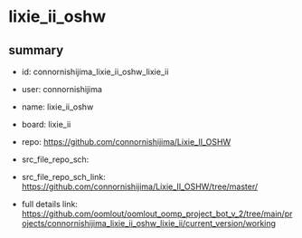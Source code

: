 # lixie_ii_oshw
 
## summary 
* id: connornishijima_lixie_ii_oshw_lixie_ii
* user: connornishijima
* name: lixie_ii_oshw
* board: lixie_ii
* repo: https://github.com/connornishijima/Lixie_II_OSHW



* src_file_repo_sch: 
* src_file_repo_sch_link: https://github.com/connornishijima/Lixie_II_OSHW/tree/master/
* full details link: https://github.com/oomlout/oomlout_oomp_project_bot_v_2/tree/main/projects/connornishijima_lixie_ii_oshw_lixie_ii/current_version/working  






